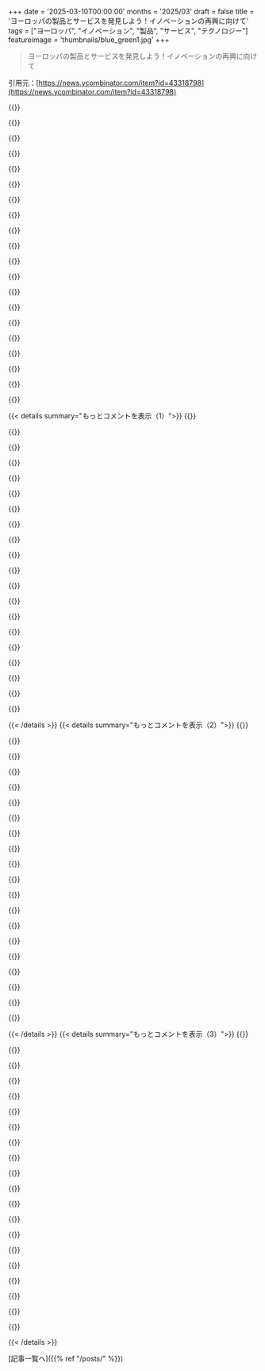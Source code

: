 +++
date = '2025-03-10T00:00:00'
months = '2025/03'
draft = false
title = 'ヨーロッパの製品とサービスを発見しよう！イノベーションの再興に向けて'
tags = ["ヨーロッパ", "イノベーション", "製品", "サービス", "テクノロジー"]
featureimage = 'thumbnails/blue_green1.jpg'
+++

> ヨーロッパの製品とサービスを発見しよう！イノベーションの再興に向けて

引用元：[https://news.ycombinator.com/item?id=43318798](https://news.ycombinator.com/item?id=43318798)

{{<matomeQuote body="イギリスも含めてくれてありがとう！まだヨーロッパの一部だよ！自分の会社（https://mailpace.com）を追加したよ。ヨーロッパのテック企業が再び革新を見せるのを楽しみにしてる。ここには素晴らしい才能と教育があるけど、投資を増やして、法務や金融などの“権威ある”キャリアパスと同じくらいテックを尊重する必要があるよね。" userName="albertgoeswoof" createdAt="2025-03-10T11:08:10" color="#785bff">}}

{{<matomeQuote body="今のところは難しいかもしれないけど、イギリスとEUがまた一つの市場になれたらいいなと思ってる（イギリスがEUに再加入しなくても）。市場をできるだけ大きくて魅力的にしたいよ！イギリスは好きだし、あなたはヨーロッパの家族の一員だよね。" userName="danieldk" createdAt="2025-03-10T11:19:44" color="#45d325">}}

{{<matomeQuote body="＞市場をできるだけ大きくて魅力的にしよう！確かにそれが合理的で賢い解決策だね。でも、だからこそ実現は難しそう。間違ってたら嬉しいけど。" userName="kergonath" createdAt="2025-03-10T11:29:43" color="">}}

{{<matomeQuote body="単純ならいいんだけど、実際には対立する利害関係があって、特定の国は弱いユーロを望んだり、別の国は強いユーロを望んだりしてるからね。" userName="wouldbecouldbe" createdAt="2025-03-10T11:43:31" color="">}}

{{<matomeQuote body="確かにそういう国々があるけど、問題があった時にはみんなでテーブルに座って話し合えるのが良いところだよ。そういう意見の対立も、ほとんど文明的に解決されるし。" userName="kergonath" createdAt="2025-03-10T22:20:48" color="">}}

{{<matomeQuote body="EUに行ったことある？話し合うテーブルなんてないよ。みんな妥協して、途中で無視して、最後に委員会が背後で決めることが多いから、それがあなたのいうテーブルかもね。" userName="wouldbecouldbe" createdAt="2025-03-11T15:51:11" color="">}}

{{<matomeQuote body="妥協には議論が必要なんだよ。このコメントは自己矛盾してる。" userName="kergonath" createdAt="2025-03-11T16:10:04" color="">}}

{{<matomeQuote body="でもEUは一つの市場なんだよ。" userName="actionfromafar" createdAt="2025-03-10T13:13:15" color="">}}

{{<matomeQuote body="自分は単一市場に賛成でも反対でもないけど、コメント主はそれが合理的で賢いと言った。そんな単純な理解は無理で、EUにはたくさんの対立する利害があるからね。" userName="wouldbecouldbe" createdAt="2025-03-10T19:21:39" color="">}}

{{<matomeQuote body="名目上は一つの市場だけど、実際には分断がひどくて、各国が王様になりたがったり、自分の利益のために他国を裏切るような感じだからね。" userName="FirmwareBurner" createdAt="2025-03-10T16:34:31" color="">}}

{{<matomeQuote body="国を廃止してみんなを市民にするのが夢なんだけど、実現するには戦争が必要かも。そんなことが起きないことを願ってるけど、妄想するのは楽しいよね。" userName="ffsm8" createdAt="2025-03-10T17:00:43" color="">}}

{{<matomeQuote body="戦争が人を一つにする理由が分からない。地域の独立問題で未だに争ってる国も多いし、土地は征服できても人は征服しづらい。" userName="FirmwareBurner" createdAt="2025-03-10T17:36:23" color="">}}

{{<matomeQuote body="逆に小さな地域に分かれた連邦化が進んでると思う。" userName="NikkiA" createdAt="2025-03-10T20:36:26" color="">}}

{{<matomeQuote body="労働党の公約が詳しく載ってるよ。最近のEUの緊急会議のことも書かれてるし、単一市場も移動の自由もないのが残念。" userName="pnut" createdAt="2025-03-10T12:24:23" color="">}}

{{<matomeQuote body="ノルウェーを参考にするべきだよ。" userName="actionfromafar" createdAt="2025-03-10T13:14:41" color="">}}

{{<matomeQuote body="EFTA加盟は無理だよ。UKにも他のEFTAメンバーにも良くないし、EFTAはシェンゲン協定には入ってるけど、関税同盟には入ってない。" userName="kergonath" createdAt="2025-03-10T22:22:45" color="#45d325">}}

{{<matomeQuote body="良いアイデアだけど、ブレグジットの議論が再燃する恐れがあるから、政治家がやるとは思えない。" userName="ChocolateGod" createdAt="2025-03-10T11:23:19" color="">}}

{{<matomeQuote body="ブレグジットを支持した人たちは主に人の自由移動について心配してたから、自由貿易協定に反対するとは思えないよ。" userName="RobotToaster" createdAt="2025-03-10T13:04:13" color="">}}

{{<matomeQuote body="その人たちは非欧州の『難民』の自由移動には全く関心がないよね。" userName="account42" createdAt="2025-03-11T13:55:14" color="">}}

{{<matomeQuote body="＞EUが人の自由移動抜きのFTAを受け入れるなんて絶対にないと思う。英国では、EUの仲間を嫌ってる人たちのために市場へのアクセスを失うことを選んだことが明らかになった。貿易や移動の境界が良いと思う人がなぜ内部に境界がないのか、マンチェスターの人がロンドンで限られた住宅を取るのはなぜなのか不思議。" userName="pjc50" createdAt="2025-03-10T14:21:43" color="#45d325">}}

{{< details summary="もっとコメントを表示（1）">}}
{{<matomeQuote body="確かにそうだね。「商品の自由な移動」はEUの基本的な経済的自由の一つで、他の三つは資本、サービス、人の自由な移動だよ。”シングルマーケットは商品、資本、サービス、人の自由な移動を保証することを目指している”ということだね。ポンドもユーロにより近づくことを歓迎するが、全ての自由が必要だからUKは難しいってことだ。" userName="SideburnsOfDoom" createdAt="2025-03-11T07:59:30" color="#ff5733">}}

{{<matomeQuote body="UKはEUとFTAがあるけど、シングルマーケットや関税同盟にはアクセスできていないんだ。" userName="realityking" createdAt="2025-03-10T16:24:59" color="">}}

{{<matomeQuote body="今は流動的だから、まだ予想できないよね。今まで考えられなかったことが起きてるし。" userName="danieldk" createdAt="2025-03-10T11:56:53" color="">}}

{{<matomeQuote body="今後の借金で何をするかが問題だね。イノベーションやインフラ、教育に使うのがいいけど、福祉や年金に使うだけなら何も改善しない。" userName="FirmwareBurner" createdAt="2025-03-10T12:09:26" color="">}}

{{<matomeQuote body="インフラや防衛だけに関して変更するだろうけど、実質的には他のことにはまだ制限がある感じだね。" userName="Tarsul" createdAt="2025-03-10T12:46:00" color="">}}

{{<matomeQuote body="再軍備をするためだよ。" userName="pjc50" createdAt="2025-03-10T14:20:12" color="">}}

{{<matomeQuote body="そもそも、ドイツ/EUはなんで最初に軍縮したんだろう？" userName="FirmwareBurner" createdAt="2025-03-10T14:31:22" color="">}}

{{<matomeQuote body="冷戦後のUSも軍縮した部分はあるけど、それでも色々残ってた。その頃の歴史的な認識があったから、2014年以降は変わるべきだったけど、金融危機の影響で国の支出が増えなかった。" userName="pjc50" createdAt="2025-03-10T14:47:33" color="">}}

{{<matomeQuote body="ロシアとの戦争になると色々な懸念が覆されると思うよ。" userName="jimnotgym" createdAt="2025-03-10T12:46:06" color="">}}

{{<matomeQuote body="UKが含まれていることに感謝するよ！私たちはまだヨーロッパの一部なんだから！" userName="Separo" createdAt="2025-03-10T11:13:42" color="#785bff">}}

{{<matomeQuote body="ロシアのデマや影響をヨーロッパから排除して、ヨーロッパの関係を修復しようぜ。Farageが地下鉄で食べ物を begging するのを楽しみにしてるわ！" userName="neuronic" createdAt="2025-03-10T12:58:09" color="">}}

{{<matomeQuote body="ロシア以外のデマもあるから注意が必要だよ。" userName="tmcdos" createdAt="2025-03-11T15:38:48" color="">}}

{{<matomeQuote body="ちなみに、どこのホスティング業者使ってるの？アメリカの大手SaaSを避けたいけど、VPSよりちょっと上のレベルを探してるんだ。" userName="noneeeed" createdAt="2025-03-10T13:04:37" color="">}}

{{<matomeQuote body="Clever cloudはコンテナとデータベースにいいよ（フランスの）。" userName="albertgoeswoof" createdAt="2025-03-10T13:23:56" color="">}}

{{<matomeQuote body="イギリスも入れてくれてありがと！私たちもまだヨーロッパの一部だからね！みんなでOnly fools and horsesに住んでるし。" userName="Keyframe" createdAt="2025-03-10T11:38:08" color="">}}

{{<matomeQuote body="これ使いたいけど、EUにホスティングされてるって気付いた。イギリスのサーバーだけ通るようにする方法ない？" userName="matt-p" createdAt="2025-03-10T12:06:14" color="">}}

{{<matomeQuote body="インフラはフランス（API、データベース、サーバーなど）、ドイツ（バックアップ）、イギリス（SMTPサーバー）に分かれてるんだ。イギリス限定のインフラを作るほどの需要がないし、使えるUKのクラウドプロバイダーも少ないんだよね。" userName="albertgoeswoof" createdAt="2025-03-10T12:10:57" color="">}}

{{<matomeQuote body="それは残念だな。イギリスには多くのクラウドプロバイダーがあるよ。何が必要か教えてくれれば、提案するよ！" userName="matt-p" createdAt="2025-03-10T12:15:39" color="">}}

{{<matomeQuote body="IaaSのコンテナと管理されたPostgresが必要だね。今のところ、VPSとかVM、ベアメタルしか見つけてないんだ。Herokuやfly.ioみたいなのがあれば、運用が10倍ラクになるのに。" userName="albertgoeswoof" createdAt="2025-03-10T12:21:35" color="">}}

{{<matomeQuote body="Civo.ioはずっと前から両方持ってるし、Katapult.ioも4月に出るよ。どちらもイギリスの会社だから、リファーする必要があれば気軽に声をかけて！" userName="matt-p" createdAt="2025-03-10T16:04:24" color="#ff5c5c">}}


{{< /details >}}
{{< details summary="もっとコメントを表示（2）">}}
{{<matomeQuote body="世界が国粋主義的な保護主義に分断されるのは本当に悲しい。つい最近まで、ゆっくりでも確かにグローバルな共同体に向かって進んでいたのに。自由に貿易できて、お互いに得をする関係が成立していた。今は「国の主権」や「独立」が重視されていて、一人でやることが相互依存の強さに勝るわけがない。築いてきた信頼が壊れてしまった気がするし、そんな信頼を再構築するのは難しいんじゃないかな。" userName="DaveMcMartin" createdAt="2025-03-10T13:15:51" color="#ff5c5c">}}

{{<matomeQuote body="確かに。でも、EUは大きな国の集まりじゃないの？つまり、西側の自由貿易をアップデートするのではなく、突然の不仲になったアメリカを拒否することなんじゃないかな。カナダ人として、ヨーロッパ人として、アメリカからの購入を避けるよう努力してる。Nestleをボイコットしてたけど、スーパーにNescafeかアメリカの物しかなければ、Nestleを選ばざるを得ない。" userName="dr_kretyn" createdAt="2025-03-10T14:49:34" color="">}}

{{<matomeQuote body="その友達は、一生懸命にいじめから守るためにお金を払ってきたけど、ほとんど相互に利益がなかった。今や、アメリカは「過干渉」と「不仲」の間でどちらにもなれない状況に。しかも、アメリカは限界まで借金して、支払えなくなるリスクがある。" userName="mlrtime" createdAt="2025-03-11T18:51:26" color="">}}

{{<matomeQuote body="問題は、自由貿易で一番得をした人たちが、労働者への公正な利益を確保するための努力を全くしていないこと。当たり前だけど、高校卒業だけで生涯の中流職が得られない時代に、国家が教育費を支払ってくれるべきだよね。さもなければ、底辺への競争や反発が起きるのは目に見えてる。" userName="Pet_Ant" createdAt="2025-03-10T13:23:40" color="#38d3d3">}}

{{<matomeQuote body="関税は労働者にはあまり利益がないかもね。恩恵は主に関税で保護された業界のビジネスオーナーに渡って、全体的に価格が上がるため、低所得の人に影響が一番大きい。製造業は今やかなり自動化されていて、仕事も少なくなって、ほとんどが学位や資格が必要になる。" userName="citrin_ru" createdAt="2025-03-10T15:05:31" color="">}}

{{<matomeQuote body="今回の自由貿易で一番得たのは中国の人たちだと思う。アメリカ国内では農家が恩恵を受けてるみたい。中国はアメリカの主要な輸出入先だから、そのことを忘れちゃいけない。" userName="pjc50" createdAt="2025-03-10T14:18:10" color="">}}

{{<matomeQuote body="労働者が所有するビジネスはたくさんある。これが労働者の繁栄に繋がれば、自由市場は労働者たちをもっとそうしたビジネスへと向かわせるべきだし、実際に手に入れて形成する自由もある。" userName="ty6853" createdAt="2025-03-10T13:58:51" color="#ff5733">}}

{{<matomeQuote body="それは統合って呼ばれるんだ。政府や企業を強化して、個人を弱体化させる。税金によって、これは時間をかけて見えない形で行われていく。" userName="rlnvlc" createdAt="2025-03-10T14:14:18" color="">}}

{{<matomeQuote body="そうだけど、労働者が所有するビジネスが労働者にもっと利益をもたらせば、その富を使ってロビー活動や雇用をして、他のビジネスと同じように腐敗した規制を利用できるんじゃないかな？" userName="ty6853" createdAt="2025-03-10T14:19:08" color="">}}

{{<matomeQuote body="この話は循環してるね。「公正な分配」が何かを決める権威がないから、結局は政治過程に頼るしかないし、理想的な状況においても、単一の問題だけを考える有権者なんて存在しないからね。" userName="MichaelZuo" createdAt="2025-03-10T14:00:18" color="">}}

{{<matomeQuote body="30年働けば家を持てて、健康保険もちゃんと受けられる中流の生活が理想ってことだよね。細かいところは難しいけど、一般的にはそういうイメージのことが多いと思うよ。" userName="Pet_Ant" createdAt="2025-03-10T14:47:34" color="">}}

{{<matomeQuote body="私のコメントちゃんと読んだ？その返事はおかしいよ。意見を言っただけじゃ信用は得られないし、票には反映されないと意味がない。" userName="MichaelZuo" createdAt="2025-03-10T15:03:44" color="">}}

{{<matomeQuote body="＞”自国主義的な保護主義に分裂するのが悲しい。”<br>でもその分裂を引き起こしている国が、一番得も損もする国だってのが驚きだよ。Brexitみたいな自己傷害に思える。" userName="Havoc" createdAt="2025-03-10T15:23:56" color="">}}

{{<matomeQuote body="国境なしの資本って、住宅などの貴重なものの価格を壊しちゃうってことだよね。" userName="whatever1" createdAt="2025-03-10T13:28:23" color="">}}

{{<matomeQuote body="住宅は基本的人権だよ。企業が大量に住宅や土地を買うのを禁止すべき。そうじゃないと人工的に値上げされちゃう。オーストリアみたいに、市民のみに購入を制限するのも効果的だよ。" userName="mentalgear" createdAt="2025-03-10T13:40:24" color="#ff5c5c">}}

{{<matomeQuote body="金持ちは、規制を回避する方法を考える賢い人を雇ってるからね。そう考えると、ただの「市民の代理」とかになるよ。規制を強めるのは難しいし、カートルやMuskの例みたいに集中したお金を規制するのも無理だね。" userName="whatever1" createdAt="2025-03-10T14:09:29" color="">}}

{{<matomeQuote body="その悲観的な考えも理解できるけど、それでも難しいと諦めるのはダメだよ。もっと「操り人形」が必要になると逆に不安定になって、暴露される可能性も高くなる。北欧などの実例もあるんだから、頑張ろう。" userName="mentalgear" createdAt="2025-03-11T10:20:23" color="">}}

{{<matomeQuote body="＞”住宅は基本的人権だ。”<br>違うよ。基本的な自由は、自分で家を建てたり買ったりすることだ。誰もが家を持つ権利はない。" userName="nec4b" createdAt="2025-03-10T16:15:51" color="">}}

{{<matomeQuote body="住宅の話をしてるんだから、所有権のことじゃないよ。" userName="mentalgear" createdAt="2025-03-11T10:16:55" color="">}}

{{<matomeQuote body="住宅のコストが高いのは、建設の過剰規制による供給制限が原因だと思う。家やアパートの建て方を忘れたわけじゃなくて、ただ許されてないだけだから。" userName="torpfactory" createdAt="2025-03-10T13:40:59" color="">}}


{{< /details >}}
{{< details summary="もっとコメントを表示（3）">}}
{{<matomeQuote body="家を自由に建てられるとしても、労働コストが大部分を占めてるから、費用を下げる余地はあまりないよ。労働の価格を破壊することが唯一の解決策だけど、それにはグローバル経済を無視する必要があるね。" userName="9rx" createdAt="2025-03-10T13:59:43" color="">}}

{{<matomeQuote body="土地を買ったとき、費用の主な要因は、今は亡き80年代のボーマーたちが決めた規制やゾーニングだったよ。建物を小さくすることでコストを抑えられると思ったけど、厄介な規制やインフラの整備に苦労したんだ。水も電気も問題が多くて、古い井戸があったからラッキーだったけど、なかったら大変だったよ。" userName="ty6853" createdAt="2025-03-10T14:12:56" color="#ff5733">}}

{{<matomeQuote body="それってあり得ない主張だね。水道や下水道無しで家が成り立つの？ 一部の場所では水と下水の計画を求められることもあるよ。" userName="ty6853" createdAt="2025-03-11T22:28:38" color="">}}

{{<matomeQuote body="現実的には、土地がなければすぐに価値が下がる車も持てないし、そんな高価な価値を周りに話すなんて無理だよ。もちろん、家は土地が必要だけど、土地と家は同じではないんだ。" userName="9rx" createdAt="2025-03-11T22:48:44" color="">}}

{{<matomeQuote body="アメリカの土地の仕組みが分かってないみたいだね。土地を持っているのは特定のことをするためのライセンスみたいなもので、家の一部でもあるんだ。君の主張は全然誠実じゃないよ。" userName="ty6853" createdAt="2025-03-12T00:32:04" color="#45d325">}}

{{<matomeQuote body="＞土地、下水道などを含む契約があれば確かに問題ないけど、家を販売するのはそんなに簡単じゃないよ。過去には家を移動することもあったけど、今はあまり一般的じゃないね。ただ、今回は土地の制約がないと仮定して話してるから、土地の話を続けるのは意味がないよ。" userName="9rx" createdAt="2025-03-12T01:13:33" color="">}}

{{<matomeQuote body="うちの郡では、廃棄物処理がないと家のシェルを移動するのが違法なんだ。仮に家のシェルを買うことができても、法律的に意味がないよ。価値のある家として認識されないからね。" userName="ty6853" createdAt="2025-03-12T01:21:54" color="">}}

{{<matomeQuote body="＞誰も無価値な家の話なんてしてないのに、土地と家が同じだって無駄に議論してるね。明らかに違うのに。" userName="9rx" createdAt="2025-03-12T01:27:48" color="">}}

{{<matomeQuote body="＞大多数の高騰する住宅コストは、過度な建設規制による供給制限に起因しているとは思うけど、土地と家は同じものだとは誰も思ってないよ。家の価格には土地の価値が含まれてるんだから。" userName="ty6853" createdAt="2025-03-12T01:48:39" color="#38d3d3">}}

{{<matomeQuote body="2次元の空間は有限だから、需要がある場所に需要が集中すると価格は上がるよ。マンハッタンでスカイスクレイパーを建て続けてるけど、家賃は5000ドル、1平方フィートあたり1000ドルで買えるから変わんないよな。" userName="whatever1" createdAt="2025-03-10T13:46:37" color="#785bff">}}

{{<matomeQuote body="保護主義は大事だと思う。グローバリゼーションは依存関係を生むから、国同士が簡単に他国を搾取できるようになる。あなたの言うほどグローバリゼーションは良くないと思う。" userName="zwnow" createdAt="2025-03-10T14:15:52" color="">}}

{{<matomeQuote body="依存関係が戦争を減らすと思う？本当に疑問なんだけど、論理的にはそう思うけど、数字は分からないんだ。" userName="ruszki" createdAt="2025-03-10T14:23:52" color="">}}

{{<matomeQuote body="ヨーロッパ人だけど、要するに他の”西側”が友好的な国のリストを更新するってことだと思う。最近アメリカは敵対的になってきて、日々悪化してる。西側の他の国との信頼感はむしろ高まっている気がする。”Buy European”と”Buy Canadian”は”USAからは買うな”という意味だと思う。" userName="eCa" createdAt="2025-03-10T13:38:47" color="#ff5c5c">}}

{{<matomeQuote body="カナダにはそのような遠慮はないよ。むしろ'アメリカをボイコットしよう'という感じ。" userName="1over137" createdAt="2025-03-10T13:51:16" color="">}}

{{<matomeQuote body="理解したよ。/r/canadaを読んでると、アメリカとの関係がさらに悪化してる印象を受けたよ。その51州や知事への対応には驚かされてる。" userName="eCa" createdAt="2025-03-10T14:13:01" color="#785bff">}}

{{<matomeQuote body="カナダは煤煙の中のカナリアだね。ヨーロッパがどうなるか知りたければ、カナダに注目してね。" userName="1over137" createdAt="2025-03-10T14:15:02" color="">}}

{{<matomeQuote body="でも、カナダの人たちはredditを使ってるよね。アメリカの会社なんだし。関心がないものをボイコットするのは簡単だね。" userName="mlrtime" createdAt="2025-03-11T18:59:20" color="">}}

{{<matomeQuote body="＞”国々が専門化して自由に貿易できるように：私は君のチップを買い、君は私の鉄を買う。その結果、両者とも得をする。うまくいった。”感情が入ってくるまでうまくいったと思う。”チップを作りたくない、鉄を作りたい。どうして君だけ楽しんでるの？”って言われて、必死で反発してる。自由に世界を動けたら、もう少しチャンスがあったかも。でも人は一般的に地元を優先するから、やっぱり多様な地元経済を求めると思うよ。" userName="9rx" createdAt="2025-03-10T13:51:15" color="#ff5733">}}

{{<matomeQuote body="＞”チップを作りたくない、鉄を作りたい。どうして君だけ楽しんでるの？”って言う人は誰？TSMCなの？" userName="robertlagrant" createdAt="2025-03-10T14:08:40" color="">}}

{{<matomeQuote body="ヨーロッパの製品を推してるなら、Google AnalyticsじゃなくてPlausibleとか使ってクッキーのバナーが出ないようにした方がいいんじゃないの？" userName="mertbio" createdAt="2025-03-10T10:52:40" color="#ff5733">}}


{{< /details >}}


[記事一覧へ]({{% ref "/posts/" %}})
